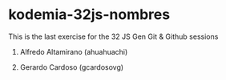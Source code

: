 # kodemia-32js-nombres

This is the last exercise for the 32 JS Gen Git &amp; Github sessions

1. Alfredo Altamirano (ahuahuachi)







8. Gerardo Cardoso (gcardosovg)